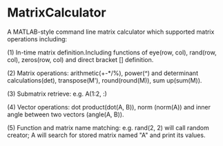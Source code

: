 # MatrixCalculator
A MATLAB-style command line matrix calculator which supported matrix operations including: 

(1) In-time matrix definition.Including functions of eye(row, col), rand(row, col), zeros(row, col) and direct bracket [] definition.

(2) Matrix operations: arithmetic(+-*/%), power(^) and determinant calculations(det), transpose(M'), round(round(M)), sum up(sum(M)).

(3) Submatrix retrieve: e.g. A(1:2, :)

(4) Vector operations: dot product(dot(A, B)), norm (norm(A)) and inner angle between two vectors (angle(A, B)). 

(5) Function and matrix name matching: e.g. rand(2, 2) will call random creator; A will search for stored matrix named "A" and print its values.

